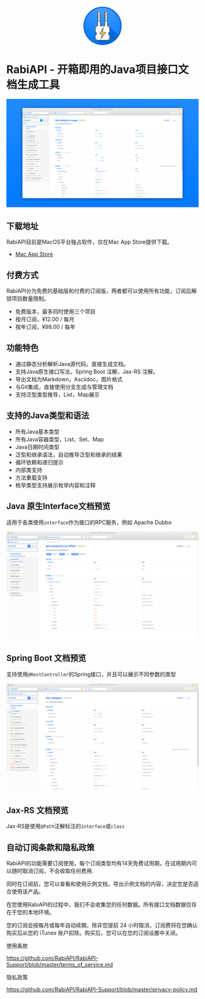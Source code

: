 
<p align='center'><img width="100" height="100" src="/previews/icon.png"></p>

# RabiAPI - 开箱即用的Java项目接口文档生成工具

<p align='center'><img src="/previews/home.png"></p>

## 下载地址

RabiAPI目前是MacOS平台独占软件，仅在Mac App Store提供下载。

* [Mac App Store](https://apps.apple.com/cn/app/id1524200727)

## 付费方式

RabiAPI分为免费的基础版和付费的订阅版，两者都可以使用所有功能，订阅后解锁项目数量限制。

* 免费版本，最多同时使用三个项目
* 按月订阅，¥12.00 / 每月
* 按年订阅，¥98.00 / 每年

## 功能特色

* 通过静态分析解析Java源代码，直接生成文档。
* 支持Java原生接口写法，Spring Boot 注解，Jax-RS 注解。
* 导出文档为Markdown，Asciidoc，图片格式
* 与Git集成，直接使用分支生成与管理文档
* 支持泛型类型推导，List，Map展示

## 支持的Java类型和语法

* 所有Java基本类型
* 所有Java容器类型，List、Set、Map
* Java日期时间类型
* 泛型和继承语法，自动推导泛型和继承的结果
* 循环依赖和递归提示
* 内部类支持
* 方法重载支持
* 枚举类型支持展示枚举内容和注释

## Java 原生Interface文档预览

适用于各类使用`interface`作为接口的RPC服务，例如 Apache Dubbo

<p align='center'><img src="/previews/java_interface.png"></p>

## Spring Boot 文档预览

支持使用`@RestController`的Spring接口，并且可以展示不同参数的类型

<p align='center'><img src="/previews/spring_boot.png"></p>

## Jax-RS 文档预览

Jax-RS是使用`@Path`注解标注的`interface`或`class`

## 自动订阅条款和隐私政策

RabiAPI的功能需要订阅使用，每个订阅类型均有14天免费试用期，在试用期内可以随时取消订阅，不会收取任何费用.

同时在订阅前，您可以查看和使用示例文档，导出示例文档的内容，决定您是否适合使用该产品。

在您使用RabiAPI的过程中，我们不会收集您的任何数据。所有接口文档数据仅存在于您的本地环境。

您的订阅会按每月或每年自动续期，除非您提前 24 小时取消，订阅费将在您确认购买后从您的 iTunes 账户扣除。购买后，您可以在您的订阅设置中关闭。

使用条款

https://github.com/RabiAPI/RabiAPI-Support/blob/master/terms_of_service.md

隐私政策

https://github.com/RabiAPI/RabiAPI-Support/blob/master/privacy-policy.md

